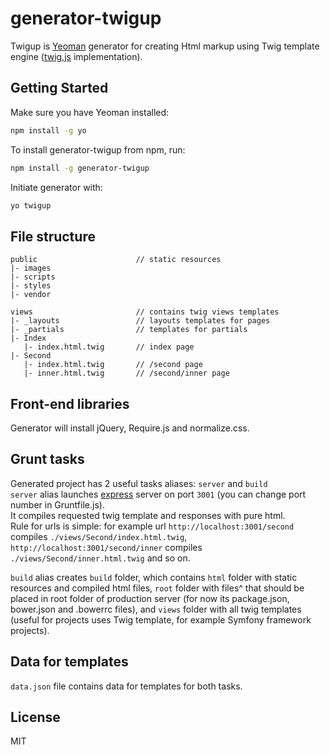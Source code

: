 # generator-twigup

Twigup is [Yeoman](http://yeoman.io) generator for creating Html markup using Twig template engine ([twig.js](https://github.com/justjohn/twig.js) implementation).

## Getting Started
Make sure you have Yeoman installed:
```bash
npm install -g yo
```
To install generator-twigup from npm, run:

```bash
npm install -g generator-twigup
```

Initiate generator with:

```bash
yo twigup
```

## File structure
```
public                      // static resources
|- images
|- scripts
|- styles
|- vendor

views                       // contains twig views templates
|- _layouts                 // layouts templates for pages
|- _partials                // templates for partials
|- Index
   |- index.html.twig       // index page
|- Second
   |- index.html.twig       // /second page
   |- inner.html.twig       // /second/inner page
```

## Front-end libraries
Generator will install jQuery, Require.js and normalize.css.

## Grunt tasks
Generated project has 2 useful tasks aliases: `server` and `build`  
`server` alias launches [express](http://expressjs.com/) server on port `3001` (you can change port number in Gruntfile.js).  
It compiles requested twig template and responses with pure html.  
Rule for urls is simple: for example url `http://localhost:3001/second` compiles `./views/Second/index.html.twig`, `http://localhost:3001/second/inner` compiles `./views/Second/inner.html.twig` and so on.  

`build` alias creates `build` folder, which contains `html` folder with static resources and compiled html files, `root` folder with files^ that should be placed in root folder of production server (for now its package.json, bower.json and .bowerrc files), and `views` folder with all twig templates (useful for projects uses Twig template, for example Symfony framework projects).

## Data for templates
`data.json` file contains data for templates for both tasks.


## License

MIT
